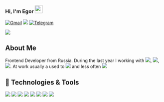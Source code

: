 ### Hi, I'm Egor  <img src="https://media.giphy.com/media/hvRJCLFzcasrR4ia7z/giphy.gif" width="25px">
<a href="mailto:egor.shkiria@gmail.com">![Gmail](https://img.shields.io/badge/Gmail-egor.shkiria@gmail.com-informational?style=flat&logo=gmail&logoColor=white&labelColor=D14836)</a> <a href="https://www.linkedin.com/in/egorshkirya/">![](https://img.shields.io/badge/LinkedIn-egorshkirya-informational?style=flat&logo=linkedin&logoColor=white)</a> <a href="https://t.me/web_insight">![Telegram](https://img.shields.io/badge/Telegram-blog-informational?style=flat&logo=telegram&logoColor=white)</a>



<img src="https://raw.githubusercontent.com/zuhijan/zuhijan/master/siberian.gif">

## About Me
Frontend Developer from Russia. During the last year I working with ![](https://img.shields.io/badge/-TypeScript-informational?style=flat&logo=typescript&logoColor=white&color=007acc), ![](https://img.shields.io/badge/-React-informational?style=flat&logo=react&logoColor=61DBFB&color=grey), ![](https://img.shields.io/badge/-Redux-informational?style=flat&logo=redux&logoColor=white&color=764abc).
At work usually a used to ![](https://img.shields.io/badge/GitLab-informational?style=flat&logo=gitlab&logoColor=white&color=black) and less often ![](https://img.shields.io/badge/Bitbacket-informational?style=flat&logo=bitbucket&logoColor=white)

## 🔧 Technologies & Tools
![](https://img.shields.io/badge/JavaScript-informational?style=flat&logo=javascript&logoColor=%23F7DF1E&color=grey)
![](https://img.shields.io/badge/-TypeScript-informational?style=flat&logo=typescript&logoColor=white&color=007acc)
![](https://img.shields.io/badge/-React-informational?style=flat&logo=react&logoColor=61DBFB&color=grey)
![](https://img.shields.io/badge/-Redux-informational?style=flat&logo=redux&logoColor=white&color=764abc)
![](https://img.shields.io/badge/-CSS3-informational?style=flat&logo=css3&logoColor=white&color=2965f1)
![](https://img.shields.io/badge/-HTML5-informational?style=flat&logo=html5&logoColor=white&color=e34c26)
![](https://img.shields.io/badge/-SASS-informational?style=flat&logo=SASS&logoColor=white&color=hotpink)
![](https://img.shields.io/badge/-WebSockets-informational?style=flat&logo=socket&logoColor=white&color=e34c26)
